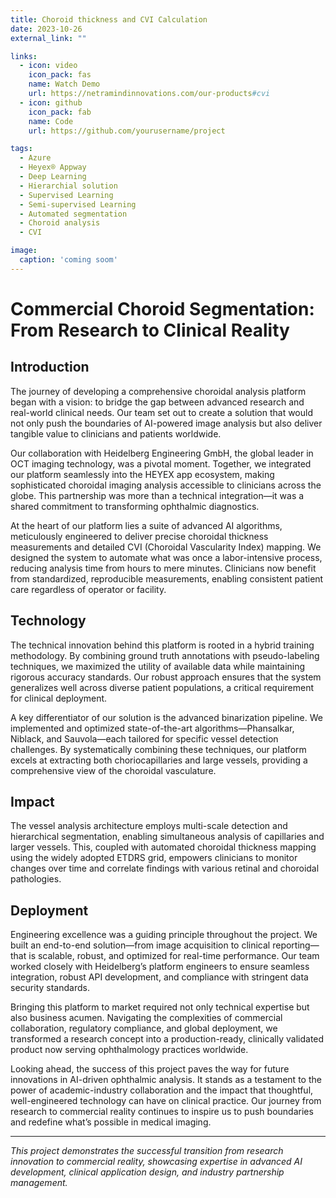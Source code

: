 ```yaml
---
title: Choroid thickness and CVI Calculation
date: 2023-10-26
external_link: ""

links:
  - icon: video
    icon_pack: fas
    name: Watch Demo
    url: https://netramindinnovations.com/our-products#cvi
  - icon: github
    icon_pack: fab
    name: Code
    url: https://github.com/yourusername/project

tags:
  - Azure
  - Heyex® Appway
  - Deep Learning
  - Hierarchial solution
  - Supervised Learning
  - Semi-supervised Learning
  - Automated segmentation
  - Choroid analysis
  - CVI

image:
  caption: 'coming soom'
---
```


# Commercial Choroid Segmentation: From Research to Clinical Reality

## Introduction
The journey of developing a comprehensive choroidal analysis platform began with a vision: to bridge the gap between advanced research and real-world clinical needs. Our team set out to create a solution that would not only push the boundaries of AI-powered image analysis but also deliver tangible value to clinicians and patients worldwide.

Our collaboration with Heidelberg Engineering GmbH, the global leader in OCT imaging technology, was a pivotal moment. Together, we integrated our platform seamlessly into the HEYEX app ecosystem, making sophisticated choroidal imaging analysis accessible to clinicians across the globe. This partnership was more than a technical integration—it was a shared commitment to transforming ophthalmic diagnostics.

At the heart of our platform lies a suite of advanced AI algorithms, meticulously engineered to deliver precise choroidal thickness measurements and detailed CVI (Choroidal Vascularity Index) mapping. We designed the system to automate what was once a labor-intensive process, reducing analysis time from hours to mere minutes. Clinicians now benefit from standardized, reproducible measurements, enabling consistent patient care regardless of operator or facility.

## Technology

The technical innovation behind this platform is rooted in a hybrid training methodology. By combining ground truth annotations with pseudo-labeling techniques, we maximized the utility of available data while maintaining rigorous accuracy standards. Our robust approach ensures that the system generalizes well across diverse patient populations, a critical requirement for clinical deployment.

A key differentiator of our solution is the advanced binarization pipeline. We implemented and optimized state-of-the-art algorithms—Phansalkar, Niblack, and Sauvola—each tailored for specific vessel detection challenges. By systematically combining these techniques, our platform excels at extracting both choriocapillaries and large vessels, providing a comprehensive view of the choroidal vasculature.

## Impact
The vessel analysis architecture employs multi-scale detection and hierarchical segmentation, enabling simultaneous analysis of capillaries and larger vessels. This, coupled with automated choroidal thickness mapping using the widely adopted ETDRS grid, empowers clinicians to monitor changes over time and correlate findings with various retinal and choroidal pathologies.


## Deployment 

Engineering excellence was a guiding principle throughout the project. We built an end-to-end solution—from image acquisition to clinical reporting—that is scalable, robust, and optimized for real-time performance. Our team worked closely with Heidelberg’s platform engineers to ensure seamless integration, robust API development, and compliance with stringent data security standards.

Bringing this platform to market required not only technical expertise but also business acumen. Navigating the complexities of commercial collaboration, regulatory compliance, and global deployment, we transformed a research concept into a production-ready, clinically validated product now serving ophthalmology practices worldwide.

Looking ahead, the success of this project paves the way for future innovations in AI-driven ophthalmic analysis. It stands as a testament to the power of academic-industry collaboration and the impact that thoughtful, well-engineered technology can have on clinical practice. Our journey from research to commercial reality continues to inspire us to push boundaries and redefine what’s possible in medical imaging.

---

*This project demonstrates the successful transition from research innovation to commercial reality, showcasing expertise in advanced AI development, clinical application design, and industry partnership management.*

